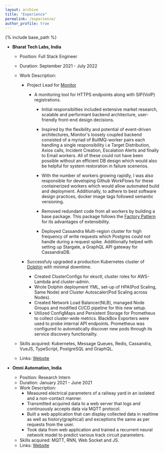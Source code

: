 ```yaml
---
layout: archive
title: "Experience"
permalink: /experience/
author_profile: true
---
```


{% include base_path %}

* **Bharat Tech Labs, India**
  * Position: Full Stack Engineer
  * Duration: September 2021 - July 2022
  * Work Description:
     * Project Lead for [Monitor](https://monitor.keytoz.com)
        * A monitoring tool for HTTPS endpoints along with SIP(VoIP) registrations.
            
          * Initial responsibilties included extensive market research, scalable and performant backend architecture, user-friendly front-end design decisions. 
            
          * Inspired by the flexibility and potential of event-driven architectures, Monitor's loosely coupled backend consisted of a myriad of BullMQ-worker pairs each handling a single responsibility i.e Target Distribution, Axios calls, Incident Creation, Escalation Alerts and finally to Email workers. All of these could not have been possible without an efficient DB design which would also be helpful for system restoration in failure scenerios.

          * With the number of workers growing rapidly, I was also responsible for developing Github WorkFlows for these containerized workers which would allow automated build and deployment. Additionally, to adhere to best software design practices, docker image tags followed semantic versioning.

          * Removed redundant code from all workers by building a base package. This package follows the [Factory Pattern](https://en.wikipedia.org/wiki/Factory_method_pattern) for its advantages of extensibility. 

          * Deployed Cassandra Multi-region cluster for high frequency of write requests which Postgres could not handle during a request spike. Additionally helped with setting up Stargate, a GraphQL API gateway for CassandraDB.
      
      * Successfuly upgraded a production Kubernetes cluster of [Dolphin](https://dolphin.evs7.com/) with minimal downtime. 

           * Created ClusterConfigs for eksctl, cluster roles for AWS-Lambda and cluster-admin.
           * Wrote Dolphin deployment YML, set-up of HPA(Pod Scaling, Same Node) and Cluster Autoscaler(Pod Scaling across Nodes). 
           * Created Network Load Balancer(NLB), managed Node Groups and modified CI/CD pipeline for this new setup.
           * Utilized ConfigMaps and Persistent Storage for Prometheus to collect cluster-wide metrics. BlackBox Exporters were used to probe internal API endpoints. Prometheus was configured to automatically discover new pods through its service discovery functionality.

  * Skills acquired: Kubernetes, Message Queues, Redis, Cassandra, VueJS, TypeScript, PostgreSQL and GraphQL.
  * Links: [Website](https://bharattechlabs.com/)
  
* **Omni Automation, India**
  * Position: Research Intern
  * Duration: January 2021 - June 2021
  * Work Description: 
      * Measured electrical parameters of a railway yard in an isolated and a non-contact manner.
      * Transmitted acquired data to a web server that logs and continuously accepts data via MQTT protocol.
      * Built a web application that can display collected data in realtime as well as history(graphical) and exceptions  the same as per requests from the user.
      * Took data from web application and trained a recurrent neural network model to predict various track circuit parameters.
  * Skills acquired: MQTT, RNN, Web Socket and JS.
  * Links: [Website](https://omniautomation.in/)
